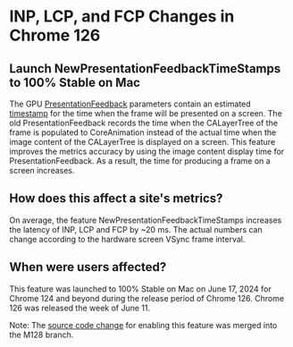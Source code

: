 # INP, LCP, and FCP Changes in Chrome 126

## Launch NewPresentationFeedbackTimeStamps to 100% Stable on Mac

The GPU [PresentationFeedback](https://source.chromium.org/chromium/chromium/src/+/main:ui/gfx/presentation_feedback.h)
parameters contain an estimated [timestamp](https://source.chromium.org/chromium/chromium/src/+/main:ui/gfx/presentation_feedback.h;l=57?q=%22base::TimeTicks%20timestamp;%22&ss=chromium%2Fchromium%2Fsrc)
for the time when the frame will be presented on a screen.
The old PresentationFeedback records the time when the CALayerTree of the
frame is populated to CoreAnimation instead of the actual time when the image
content of the CALayerTree is displayed on a screen. This feature improves the
metrics accuracy by using the image content display time for
PresentationFeedback. As a result, the time for producing a frame on a screen
increases.

## How does this affect a site's metrics?

On average, the feature NewPresentationFeedbackTimeStamps increases the latency
of INP, LCP and FCP by ~20 ms. The actual numbers can change according to the
hardware screen VSync frame interval.

## When were users affected?

This feature was launched to 100% Stable on Mac on June 17, 2024 for Chrome 124
and beyond during the release period of Chrome 126. Chrome 126 was released the
week of June 11.

Note: The [source code change](https://chromiumdash.appspot.com/commit/39dd592ae4ca58ea98263802a177c88c86f0d519)
for enabling this feature was merged into the M128 branch.

